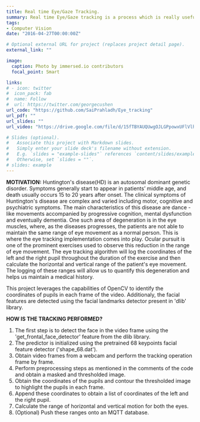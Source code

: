 ```yaml
---
title: Real time Eye/Gaze Tracking.
summary: Real time Eye/Gaze tracking is a process which is really useful in the field of medical science and has proven to be the only method to objectively and accurately record and analyse visual behaviour. This use case is designed as a part of a larger medical subsystem catered towards improving the quality of life of Huntington's disease patients. This eye tracking implementation enables us to quantify the range of voluntary eye movement of HD patients through Occular Pursuit exercises. This implementation leverages the vast capabilities of the OpenCV library.
tags:
- Computer Vision
date: "2016-04-27T00:00:00Z"

# Optional external URL for project (replaces project detail page).
external_link: ""

image:
  caption: Photo by immersed.io contributors
  focal_point: Smart

links:
# - icon: twitter
#  icon_pack: fab
#  name: Follow
#  url: https://twitter.com/georgecushen
url_code: "https://github.com/SaiPrahladh/Eye_tracking"
url_pdf: ""
url_slides: ""
url_video: "https://drive.google.com/file/d/15fTBYAUQUwgOJLGPpowxUFlVlh8FshTx/view?usp=sharing"

# Slides (optional).
#   Associate this project with Markdown slides.
#   Simply enter your slide deck's filename without extension.
#   E.g. `slides = "example-slides"` references `content/slides/example-slides.md`.
#   Otherwise, set `slides = ""`.
# slides: example
---
```

**MOTIVATION:**
Huntington's disease(HD) is an autosomal dominant genetic disorder. Symptoms generally start to appear in patients’ middle age, and death usually occurs 15 to 20 years after onset. The clinical symptoms of Huntington's disease are complex and varied including motor, cognitive and psychiatric symptoms. The main characteristics of this disease are dance - like movements accompanied by progressive cognition, mental dysfunction and eventually dementia. One such area of degeneration is in the eye muscles, where, as the diseases progresses, the patients are not able to maintain the same range of eye movement as a normal person. This is where the eye tracking implementation comes into play. Ocular pursuit is one of the prominent exercises used to observe this reduction in the range of eye movement. The eye tracking algorithm will log the coordinates of the left and the right pupil throughout the duration of the exercise and then calculate the horizontal and vertical range of the patient's eye movement. The logging of these ranges will allow us to quantify this degeneration and helps us maintain a medical history.

This project leverages the capabilities of OpenCV to identify the coordinates of pupils in each frame of the video. Additionaly, the facial features are detected using the facial landmarks detector present in 'dlib' library.

**HOW IS THE TRACKING PERFORMED?**
1. The first step is to detect the face in the video frame using the 'get_frontal_face_detector' feature from the dlib library.
2. The predictor is initialized using the pretrained 68 keypoints facial feature detector ('shape_68.dat').
3. Obtain video frames from a webcam and perform the tracking operation frame by frame.
4. Perform preprocessing steps as mentioned in the comments of the code and obtain a masked and thresholded image.
5. Obtain the coordinates of the pupils and contour the thresholded image to highlight the pupils in each frame.
6. Append these coordinates to obtain a list of coordinates of the left and the right pupil.
7. Calculate the range of horizontal and vertical motion for both the eyes.
8. (Optional) Push these ranges onto an MQTT database.



